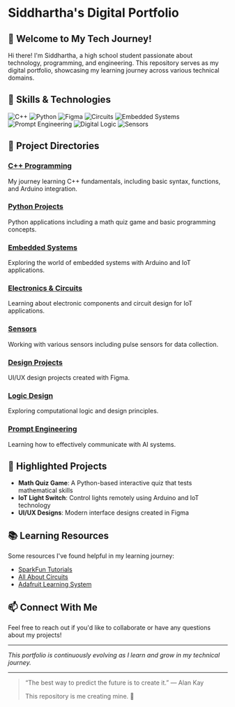 # Siddhartha's Digital Portfolio

## 👋 Welcome to My Tech Journey!

Hi there! I'm Siddhartha, a high school student passionate about technology, programming, and engineering. This repository serves as my digital portfolio, showcasing my learning journey across various technical domains.

## 🚀 Skills & Technologies

![C++](https://img.shields.io/badge/Code-C++-blue?logo=c%2B%2B)
![Python](https://img.shields.io/badge/Code-Python-yellow?logo=python)
![Figma](https://img.shields.io/badge/Design-Figma-orange?logo=figma)
![Circuits](https://img.shields.io/badge/Hardware-Circuits-brightgreen?logo=raspberrypi)
![Embedded Systems](https://img.shields.io/badge/Tech-Embedded_Systems-lightgrey?logo=arduino)
![Prompt Engineering](https://img.shields.io/badge/AI-Prompt_Engineering-9cf?logo=openai)
![Digital Logic](https://img.shields.io/badge/Concepts-Digital_Logic-blueviolet)
![Sensors](https://img.shields.io/badge/Hardware-Sensors-critical)

## 📂 Project Directories

### [C++ Programming](/c++_1/)
My journey learning C++ fundamentals, including basic syntax, functions, and Arduino integration.

### [Python Projects](/python_1/)
Python applications including a math quiz game and basic programming concepts.

### [Embedded Systems](/embedded_systems_1/)
Exploring the world of embedded systems with Arduino and IoT applications.

### [Electronics & Circuits](/electronics_1/)
Learning about electronic components and circuit design for IoT applications.

### [Sensors](/sensors_1/)
Working with various sensors including pulse sensors for data collection.

### [Design Projects](/design_1/)
UI/UX design projects created with Figma.

### [Logic Design](/logic_1/)
Exploring computational logic and design principles.

### [Prompt Engineering](/prompt_engineering_1/)
Learning how to effectively communicate with AI systems.

## 🌟 Highlighted Projects

- **Math Quiz Game**: A Python-based interactive quiz that tests mathematical skills
- **IoT Light Switch**: Control lights remotely using Arduino and IoT technology
- **UI/UX Designs**: Modern interface designs created in Figma

## 📚 Learning Resources

Some resources I've found helpful in my learning journey:
- [SparkFun Tutorials](https://learn.sparkfun.com/tutorials/)
- [All About Circuits](https://www.allaboutcircuits.com/)
- [Adafruit Learning System](https://learn.adafruit.com/)

## 📫 Connect With Me

Feel free to reach out if you'd like to collaborate or have any questions about my projects!

---

*This portfolio is continuously evolving as I learn and grow in my technical journey.*

---

> “The best way to predict the future is to create it.” — Alan Kay  
>  
> This repository is me creating mine. 🌟